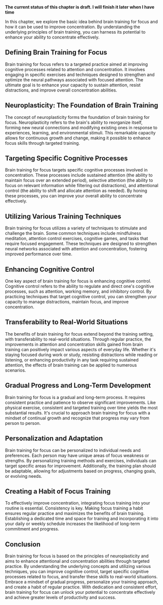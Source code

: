 **The current status of this chapter is draft. I will finish it later when I have time**

In this chapter, we explore the basic idea behind brain training for focus and how it can be used to improve concentration. By understanding the underlying principles of brain training, you can harness its potential to enhance your ability to concentrate effectively.

Defining Brain Training for Focus
---------------------------------

Brain training for focus refers to a targeted practice aimed at improving cognitive processes related to attention and concentration. It involves engaging in specific exercises and techniques designed to strengthen and optimize the neural pathways associated with focused attention. The ultimate goal is to enhance your capacity to sustain attention, resist distractions, and improve overall concentration abilities.

Neuroplasticity: The Foundation of Brain Training
-------------------------------------------------

The concept of neuroplasticity forms the foundation of brain training for focus. Neuroplasticity refers to the brain's ability to reorganize itself, forming new neural connections and modifying existing ones in response to experiences, learning, and environmental stimuli. This remarkable capacity allows for continuous growth and change, making it possible to enhance focus skills through targeted training.

Targeting Specific Cognitive Processes
--------------------------------------

Brain training for focus targets specific cognitive processes involved in concentration. These processes include sustained attention (the ability to maintain focus over an extended period), selective attention (the ability to focus on relevant information while filtering out distractions), and attentional control (the ability to shift and allocate attention as needed). By honing these processes, you can improve your overall ability to concentrate effectively.

Utilizing Various Training Techniques
-------------------------------------

Brain training for focus utilizes a variety of techniques to stimulate and challenge the brain. Some common techniques include mindfulness meditation, attention control exercises, cognitive games, and tasks that require focused engagement. These techniques are designed to strengthen neural networks associated with attention and concentration, fostering improved performance over time.

Enhancing Cognitive Control
---------------------------

One key aspect of brain training for focus is enhancing cognitive control. Cognitive control refers to the ability to regulate and direct one's cognitive processes, such as attention, working memory, and inhibitory control. By practicing techniques that target cognitive control, you can strengthen your capacity to manage distractions, maintain focus, and improve concentration.

Transferability to Real-World Situations
----------------------------------------

The benefits of brain training for focus extend beyond the training setting, with transferability to real-world situations. Through regular practice, the improvements in attention and concentration skills gained from brain training can positively impact various aspects of everyday life. Whether it's staying focused during work or study, resisting distractions while reading or listening, or enhancing productivity in any task requiring sustained attention, the effects of brain training can be applied to numerous scenarios.

Gradual Progress and Long-Term Development
------------------------------------------

Brain training for focus is a gradual and long-term process. It requires consistent practice and patience to observe significant improvements. Like physical exercise, consistent and targeted training over time yields the most substantial results. It's crucial to approach brain training for focus with a mindset of continual growth and recognize that progress may vary from person to person.

Personalization and Adaptation
------------------------------

Brain training for focus can be personalized to individual needs and preferences. Each person may have unique areas of focus weakness or strengths. By personalizing training methods and exercises, individuals can target specific areas for improvement. Additionally, the training plan should be adaptable, allowing for adjustments based on progress, changing goals, or evolving needs.

Creating a Habit of Focus Training
----------------------------------

To effectively improve concentration, integrating focus training into your routine is essential. Consistency is key. Making focus training a habit ensures regular practice and maximizes the benefits of brain training. Establishing a dedicated time and space for training and incorporating it into your daily or weekly schedule increases the likelihood of long-term commitment and progress.

Conclusion
----------

Brain training for focus is based on the principles of neuroplasticity and aims to enhance attentional and concentration abilities through targeted practice. By understanding the underlying concepts and utilizing various techniques, you can improve cognitive control, target specific cognitive processes related to focus, and transfer these skills to real-world situations. Embrace a mindset of gradual progress, personalize your training approach, and create a habit of regular practice. With dedication and consistent effort, brain training for focus can unlock your potential to concentrate effectively and achieve greater levels of productivity and success.
